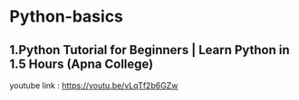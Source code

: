 # Python-basics
## 1.Python Tutorial for Beginners | Learn Python in 1.5 Hours (Apna College)
youtube link : https://youtu.be/vLqTf2b6GZw

